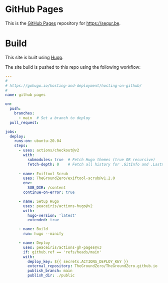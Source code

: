 # GitHub Pages

This is the [GitHub Pages](https://pages.github.com/ "GitHub Pages") repository for https://sequr.be.

# Build

This site is built using [Hugo](https://gohugo.io "Hugo").

The site build is pushed to this repo using the following workflow:

```yaml
---
# 
# https://gohugo.io/hosting-and-deployment/hosting-on-github/
# 
name: github pages

on:
  push:
    branches:
      - main  # Set a branch to deploy
  pull_request:

jobs:
  deploy:
    runs-on: ubuntu-20.04
    steps:
      - uses: actions/checkout@v2
        with:
          submodules: true  # Fetch Hugo themes (true OR recursive)
          fetch-depth: 0    # Fetch all history for .GitInfo and .Lastmod
      
      - name: Exiftool Scrub
        uses: TheGroundZero/exiftool-scrub@v1.2.0
        env:
          SUB_DIR: /content
        continue-on-error: true

      - name: Setup Hugo
        uses: peaceiris/actions-hugo@v2
        with:
          hugo-version: 'latest'
          extended: true

      - name: Build
        run: hugo --minify

      - name: Deploy
        uses: peaceiris/actions-gh-pages@v3
        if: github.ref == 'refs/heads/main'
        with:
          deploy_key: ${{ secrets.ACTIONS_DEPLOY_KEY }}
          external_repository: TheGroundZero/TheGroundZero.github.io
          publish_branch: main
          publish_dir: ./public
```
